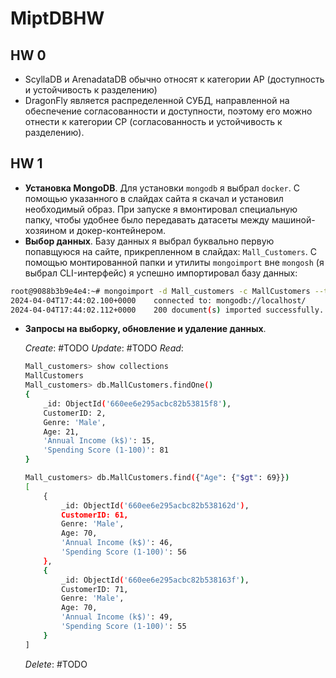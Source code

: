 # MiptDBHW

## HW 0

- ScyllaDB и ArenadataDB обычно относят к категории AP (доступность и устойчивость к разделению)
- DragonFly является распределенной СУБД, направленной на обеспечение согласованности и доступности, поэтому его можно отнести к категории CP (согласованность и устойчивость к разделению).

## HW 1

- **Установка MongoDB**. Для установки `mongodb` я выбрал `docker`. С помощью указанного в слайдах сайта я скачал и установил необходимый образ.
При запуске я вмонтировал специальную папку, чтобы удобнее было передавать датасеты между машиной-хозяином и 
докер-контейнером. 
- **Выбор данных**. Базу данных я выбрал буквально первую попавщуюся на сайте, прикрепленном в слайдах: `Mall_Customers`. С помощью монтированной
папки и утилиты `mongoimport` вне `mongosh` (я выбрал CLI-интерфейс) я успешно импортировал базу данных:
```bash
root@9088b3b9e4e4:~# mongoimport -d Mall_customers -c MallCustomers --type csv --file Mall_Customers.csv --headerline
2024-04-04T17:44:02.100+0000	connected to: mongodb://localhost/
2024-04-04T17:44:02.112+0000	200 document(s) imported successfully. 0 document(s) failed to import.
```
- **Запросы на выборку, обновление и удаление данных**.

    *Create*:
    #TODO
    *Update*:
    #TODO
    *Read*: 
    ```bash
    Mall_customers> show collections
    MallCustomers
    Mall_customers> db.MallCustomers.findOne()
    {
        _id: ObjectId('660ee6e295acbc82b53815f8'),
        CustomerID: 2,
        Genre: 'Male',
        Age: 21,
        'Annual Income (k$)': 15,
        'Spending Score (1-100)': 81
    }
    ```
    ```bash
    Mall_customers> db.MallCustomers.find({"Age": {"$gt": 69}})
    [
        {
            _id: ObjectId('660ee6e295acbc82b538162d'),
            CustomerID: 61,
            Genre: 'Male',
            Age: 70,
            'Annual Income (k$)': 46,
            'Spending Score (1-100)': 56
        },
        {
            _id: ObjectId('660ee6e295acbc82b538163f'),
            CustomerID: 71,
            Genre: 'Male',
            Age: 70,
            'Annual Income (k$)': 49,
            'Spending Score (1-100)': 55
        }
    ]
    ```

    *Delete*:
    #TODO